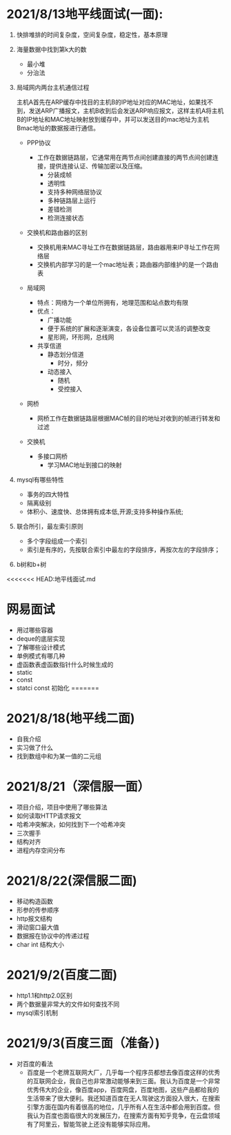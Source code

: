 # 2021/8/13地平线面试(一面):

1. 快排堆排的时间复杂度，空间复杂度，稳定性，基本原理

2. 海量数据中找到第k大的数

   * 最小堆
   * 分治法

3. 局域网内两台主机通信过程

   主机A首先在ARP缓存中找目的主机B的IP地址对应的MAC地址，如果找不到，发送ARP广播报文，主机B收到后会发送ARP响应报文，这样主机A将主机B的IP地址和MAC地址映射放到缓存中，并可以发送目的mac地址为主机Bmac地址的数据报进行通信。

   * PPP协议
     * 工作在数据链路层，它通常用在两节点间创建直接的两节点间创建连接，提供连接认证、传输加密以及压缩。
       * 分装成帧
       * 透明性
       * 支持多种网络层协议
       * 多种链路层上运行
       * 差错检测
       * 检测连接状态

   * 交换机和路由器的区别
     * 交换机用来MAC寻址工作在数据链路层，路由器用来IP寻址工作在网络层
     * 交换机内部学习的是一个mac地址表；路由器内部维护的是一个路由表
   * 局域网
     * 特点：网络为一个单位所拥有，地理范围和站点数均有限
     * 优点：
       * 广播功能
       * 便于系统的扩展和逐渐演变，各设备位置可以灵活的调整改变
       * 星形网，环形网，总线网
     * 共享信道
       * 静态划分信道
         * 时分，频分
       * 动态接入
         * 随机
         * 受控接入
   * 网桥
     * 网桥工作在数据链路层根据MAC帧的目的地址对收到的帧进行转发和过滤

   * 交换机

     * 多接口网桥
       * 学习MAC地址到接口的映射

     

4. mysql有哪些特性

   * 事务的四大特性
   * 隔离级别
   * 体积小、速度快、总体拥有成本低,开源;支持多种操作系统;

5. 联合所引，最左索引原则

   * 多个字段组成一个索引
   * 索引是有序的，先按联合索引中最左的字段排序，再按次左的字段排序；

6. b树和b+树

<<<<<<< HEAD:地平线面试.md
# 网易面试

* 用过哪些容器
* deque的底层实现
* 了解哪些设计模式
* 单例模式有哪几种
* 虚函数表虚函数指针什么时候生成的
* static
* const
* statci const 初始化
=======
# 2021/8/18(地平线二面)

* 自我介绍
* 实习做了什么
* 找到数组中和为某一值的二元组

# 2021/8/21（深信服一面）

* 项目介绍，项目中使用了哪些算法
* 如何读取HTTP请求报文
* 哈希冲突解决，如何找到下一个哈希冲突
* 三次握手
* 结构对齐
* 进程内存空间分布

# 2021/8/22(深信服二面)

* 移动构造函数
* 形参的传参顺序
* http报文结构
* 滑动窗口最大值
* 数据报在协议中的传递过程
* char int 结构大小

# 2021/9/2(百度二面)

* http1.1和http2.0区别
* 两个数据量非常大的文件如何查找不同
* mysql索引机制

# 2021/9/3(百度三面（准备）)

* 对百度的看法
  * 百度是一个老牌互联网大厂，几乎每一个程序员都想去像百度这样的优秀的互联网企业，我自己也非常激动能够来到三面。我认为百度是一个非常优秀伟大的企业，像百度app，百度网盘，百度地图，这些产品都给我的生活带来了很大便利。我还知道百度在无人驾驶这方面投入很大，在搜索引擎方面在国内有着很高的地位，几乎所有人在生活中都会用到百度。但我认为百度也面临很大的发展压力，在搜索方面有知乎竞争，在云盘领域有了阿里云，智能驾驶上还没有能够实际应用。
